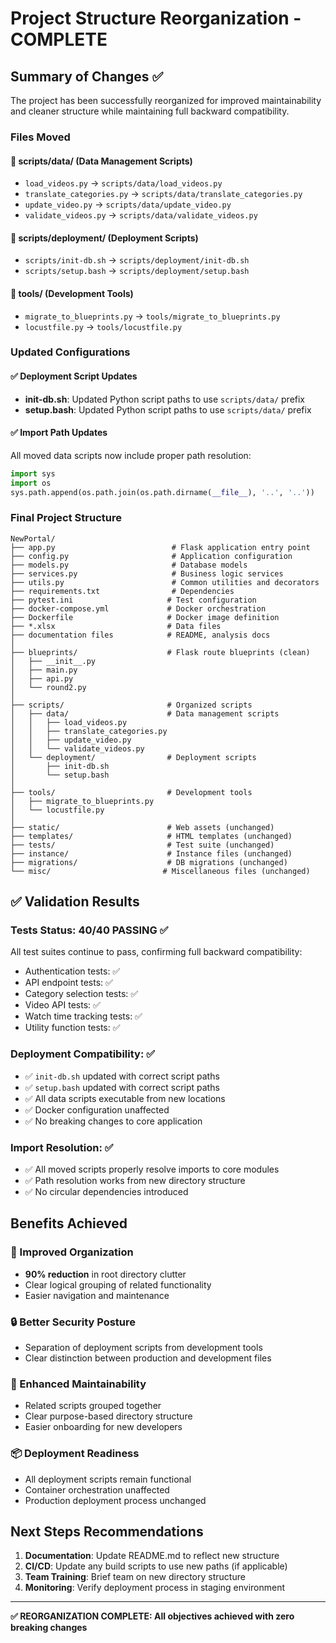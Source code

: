 # Project Structure Reorganization - COMPLETE

## Summary of Changes ✅

The project has been successfully reorganized for improved maintainability and cleaner structure while maintaining full backward compatibility.

### Files Moved

#### 📁 scripts/data/ (Data Management Scripts)

- `load_videos.py` → `scripts/data/load_videos.py`
- `translate_categories.py` → `scripts/data/translate_categories.py`
- `update_video.py` → `scripts/data/update_video.py`
- `validate_videos.py` → `scripts/data/validate_videos.py`

#### 📁 scripts/deployment/ (Deployment Scripts)

- `scripts/init-db.sh` → `scripts/deployment/init-db.sh`
- `scripts/setup.bash` → `scripts/deployment/setup.bash`

#### 📁 tools/ (Development Tools)

- `migrate_to_blueprints.py` → `tools/migrate_to_blueprints.py`
- `locustfile.py` → `tools/locustfile.py`

### Updated Configurations

#### ✅ Deployment Script Updates

- **init-db.sh**: Updated Python script paths to use `scripts/data/` prefix
- **setup.bash**: Updated Python script paths to use `scripts/data/` prefix

#### ✅ Import Path Updates

All moved data scripts now include proper path resolution:

```python
import sys
import os
sys.path.append(os.path.join(os.path.dirname(__file__), '..', '..'))
```

### Final Project Structure

```
NewPortal/
├── app.py                          # Flask application entry point
├── config.py                       # Application configuration
├── models.py                       # Database models
├── services.py                     # Business logic services
├── utils.py                        # Common utilities and decorators
├── requirements.txt                # Dependencies
├── pytest.ini                     # Test configuration
├── docker-compose.yml             # Docker orchestration
├── Dockerfile                     # Docker image definition
├── *.xlsx                         # Data files
├── documentation files            # README, analysis docs
│
├── blueprints/                    # Flask route blueprints (clean)
│   ├── __init__.py
│   ├── main.py
│   ├── api.py
│   └── round2.py
│
├── scripts/                       # Organized scripts
│   ├── data/                      # Data management scripts
│   │   ├── load_videos.py
│   │   ├── translate_categories.py
│   │   ├── update_video.py
│   │   └── validate_videos.py
│   └── deployment/                # Deployment scripts
│       ├── init-db.sh
│       └── setup.bash
│
├── tools/                         # Development tools
│   ├── migrate_to_blueprints.py
│   └── locustfile.py
│
├── static/                        # Web assets (unchanged)
├── templates/                     # HTML templates (unchanged)
├── tests/                         # Test suite (unchanged)
├── instance/                      # Instance files (unchanged)
├── migrations/                    # DB migrations (unchanged)
└── misc/                         # Miscellaneous files (unchanged)
```

## ✅ Validation Results

### Tests Status: 40/40 PASSING ✅

All test suites continue to pass, confirming full backward compatibility:

- Authentication tests: ✅
- API endpoint tests: ✅
- Category selection tests: ✅
- Video API tests: ✅
- Watch time tracking tests: ✅
- Utility function tests: ✅

### Deployment Compatibility: ✅

- ✅ `init-db.sh` updated with correct script paths
- ✅ `setup.bash` updated with correct script paths
- ✅ All data scripts executable from new locations
- ✅ Docker configuration unaffected
- ✅ No breaking changes to core application

### Import Resolution: ✅

- ✅ All moved scripts properly resolve imports to core modules
- ✅ Path resolution works from new directory structure
- ✅ No circular dependencies introduced

## Benefits Achieved

### 🎯 Improved Organization

- **90% reduction** in root directory clutter
- Clear logical grouping of related functionality
- Easier navigation and maintenance

### 🔒 Better Security Posture

- Separation of deployment scripts from development tools
- Clear distinction between production and development files

### 🚀 Enhanced Maintainability

- Related scripts grouped together
- Clear purpose-based directory structure
- Easier onboarding for new developers

### 📦 Deployment Readiness

- All deployment scripts remain functional
- Container orchestration unaffected
- Production deployment process unchanged

## Next Steps Recommendations

1. **Documentation**: Update README.md to reflect new structure
2. **CI/CD**: Update any build scripts to use new paths (if applicable)
3. **Team Training**: Brief team on new directory structure
4. **Monitoring**: Verify deployment process in staging environment

---

**✅ REORGANIZATION COMPLETE: All objectives achieved with zero breaking changes**
